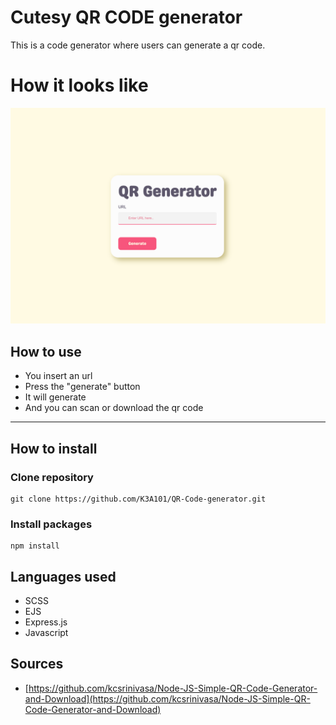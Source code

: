 # Cutesy QR CODE generator

This is a code generator where users can generate a qr code.

# How it looks like
![QR CODE Generator](./static/images/img.png)


## How to use
- You insert an url
- Press the "generate" button
- It will generate 
- And you can scan or download the qr code

---

## How to install

### Clone repository
```
git clone https://github.com/K3A101/QR-Code-generator.git
```

### Install packages

```
npm install
```


## Languages used
- SCSS
- EJS
- Express.js
- Javascript


## Sources
- [https://github.com/kcsrinivasa/Node-JS-Simple-QR-Code-Generator-and-Download](https://github.com/kcsrinivasa/Node-JS-Simple-QR-Code-Generator-and-Download)

